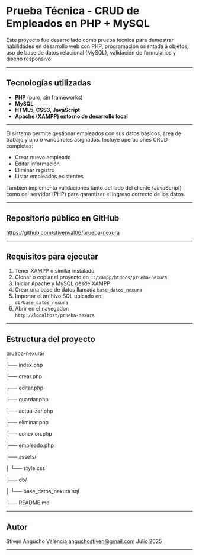 # Prueba Técnica - CRUD de Empleados en PHP + MySQL

Este proyecto fue desarrollado como prueba técnica para demostrar habilidades en desarrollo web con PHP, programación orientada a objetos, uso de base de datos relacional (MySQL), validación de formularios y diseño responsivo.

---

## Tecnologías utilizadas

- **PHP** (puro, sin frameworks)
- **MySQL**
- **HTML5, CSS3, JavaScript**
- **Apache (XAMPP) entorno de desarrollo local**

---

El sistema permite gestionar empleados con sus datos básicos, área de trabajo y uno o varios roles asignados. Incluye operaciones CRUD completas:

- Crear nuevo empleado
- Editar información
- Eliminar registro
- Listar empleados existentes

También implementa validaciones tanto del lado del cliente (JavaScript) como del servidor (PHP) para garantizar el ingreso correcto de los datos.

---

## Repositorio público en GitHub

https://github.com/stivenval06/prueba-nexura

---

## Requisitos para ejecutar

1. Tener XAMPP o similar instalado
2. Clonar o copiar el proyecto en `C:/xampp/htdocs/prueba-nexura`
3. Iniciar Apache y MySQL desde XAMPP
4. Crear una base de datos llamada `base_datos_nexura`
5. Importar el archivo SQL ubicado en:  
   `db/base_datos_nexura`
6. Abrir en el navegador:  
   `http://localhost/prueba-nexura`

---

## Estructura del proyecto
prueba-nexura/

├── index.php

├── crear.php

├── editar.php

├── guardar.php

├── actualizar.php

├── eliminar.php

├── conexion.php

├── empleado.php

├── assets/

│ └── style.css

├── db/

│ └── base_datos_nexura.sql

└── README.md

---

## Autor

Stiven Angucho Valencia
anguchostiven@gmail.com
Julio 2025

---

